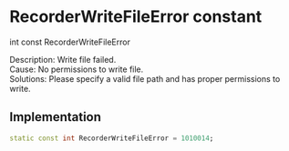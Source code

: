 


# RecorderWriteFileError constant







int const RecorderWriteFileError
  




<p>Description: Write file failed. <br>Cause: No permissions to write file. <br> Solutions: Please specify a valid file path and has proper permissions to write.</p>



## Implementation

```dart
static const int RecorderWriteFileError = 1010014;
```







